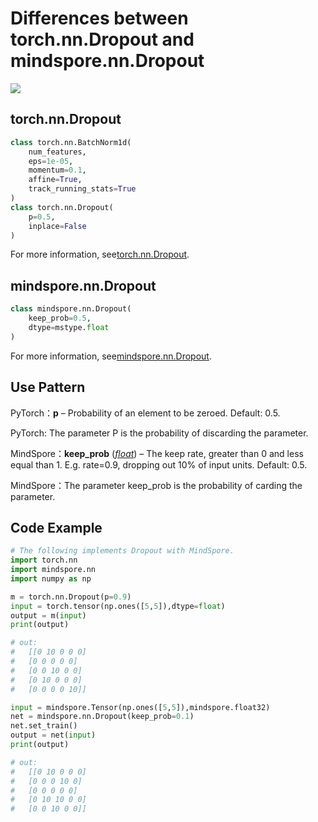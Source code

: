 # Differences between torch.nn.Dropout and mindspore.nn.Dropout

<a href="https://gitee.com/mindspore/docs/blob/master/docs/mindspore/source_en/note/api_mapping/pytorch_diff/Dropout.md" target="_blank"><img src="https://mindspore-website.obs.cn-north-4.myhuaweicloud.com/website-images/master/resource/_static/logo_source_en.png"></a>

## torch.nn.Dropout

```python
class torch.nn.BatchNorm1d(
    num_features,
    eps=1e-05,
    momentum=0.1,
    affine=True,
    track_running_stats=True
)
class torch.nn.Dropout(
    p=0.5,
    inplace=False
)
```

For more information, see[torch.nn.Dropout](https://pytorch.org/docs/1.5.0/nn.html#torch.nn.Dropout).

## mindspore.nn.Dropout

```python
class mindspore.nn.Dropout(
    keep_prob=0.5,
    dtype=mstype.float
)
```

For more information, see[mindspore.nn.Dropout](https://mindspore.cn/docs/api/zh-CN/r1.5/api_python/nn/mindspore.nn.Dropout.html#mindspore.nn.Dropout).

## Use Pattern

PyTorch：**p** – Probability of an element to be zeroed. Default: 0.5.

PyTorch: The parameter P is the probability of discarding the parameter.

MindSpore：**keep_prob** ([*float*](https://docs.python.org/library/functions.html#float)) – The keep rate, greater than 0 and less equal than 1. E.g. rate=0.9, dropping out 10% of input units. Default: 0.5.

MindSpore：The parameter keep_prob is the probability of carding the parameter.

## Code Example

```python
# The following implements Dropout with MindSpore.
import torch.nn
import mindspore.nn
import numpy as np

m = torch.nn.Dropout(p=0.9)
input = torch.tensor(np.ones([5,5]),dtype=float)
output = m(input)
print(output)

# out:
#   [[0 10 0 0 0]
#   [0 0 0 0 0]
#   [0 0 10 0 0]
#   [0 10 0 0 0]
#   [0 0 0 0 10]]

input = mindspore.Tensor(np.ones([5,5]),mindspore.float32)
net = mindspore.nn.Dropout(keep_prob=0.1)
net.set_train()
output = net(input)
print(output)

# out:
#   [[0 10 0 0 0]
#   [0 0 0 10 0]
#   [0 0 0 0 0]
#   [0 10 10 0 0]
#   [0 0 10 0 0]]

```